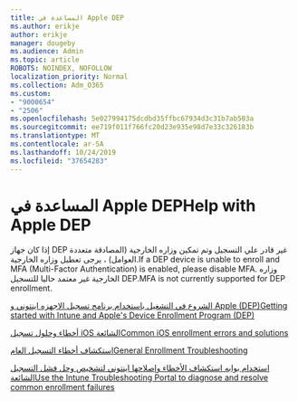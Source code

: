 ```yaml
---
title: المساعدة في Apple DEP
ms.author: erikje
author: erikje
manager: dougeby
ms.audience: Admin
ms.topic: article
ROBOTS: NOINDEX, NOFOLLOW
localization_priority: Normal
ms.collection: Adm_O365
ms.custom:
- "9000654"
- "2506"
ms.openlocfilehash: 5e027994175dcdbd35ffbc67934d3c31b7ab503a
ms.sourcegitcommit: ee719f011f766fc20d23e935e98d7e33c326183b
ms.translationtype: MT
ms.contentlocale: ar-SA
ms.lasthandoff: 10/24/2019
ms.locfileid: "37654283"
---
```

# <a name="help-with-apple-dep"></a><span data-ttu-id="bae2e-102">المساعدة في Apple DEP</span><span class="sxs-lookup"><span data-stu-id="bae2e-102">Help with Apple DEP</span></span>

<span data-ttu-id="bae2e-103">إذا كان جهاز DEP غير قادر علي التسجيل وتم تمكين وزاره الخارجية (المصادقة متعددة العوامل) ، يرجى تعطيل وزاره الخارجية.</span><span class="sxs-lookup"><span data-stu-id="bae2e-103">If a DEP device is unable to enroll and MFA (Multi-Factor Authentication) is enabled, please disable MFA.</span></span> <span data-ttu-id="bae2e-104">وزاره الخارجية غير معتمد حاليا للتسجيل DEP.</span><span class="sxs-lookup"><span data-stu-id="bae2e-104">MFA is not currently supported for DEP enrollment.</span></span>

[<span data-ttu-id="bae2e-105">الشروع في التشغيل باستخدام برنامج تسجيل الاجهزه اينتوني و Apple (DEP)</span><span class="sxs-lookup"><span data-stu-id="bae2e-105">Getting started with Intune and Apple's Device Enrollment Program (DEP)</span></span>](https://docs.microsoft.com/intune/enrollment/device-enrollment-program-enroll-ios)

[<span data-ttu-id="bae2e-106">أخطاء وحلول تسجيل iOS الشائعة</span><span class="sxs-lookup"><span data-stu-id="bae2e-106">Common iOS enrollment errors and solutions</span></span>](https://docs.microsoft.com/intune/enrollment/troubleshoot-ios-enrollment-errors)

[<span data-ttu-id="bae2e-107">استكشاف أخطاء التسجيل العام</span><span class="sxs-lookup"><span data-stu-id="bae2e-107">General Enrollment Troubleshooting</span></span>](https://docs.microsoft.com/intune/enrollment/troubleshoot-device-enrollment-in-intune)

[<span data-ttu-id="bae2e-108">استخدام بوابه استكشاف الأخطاء وإصلاحها اينتوني لتشخيص وحل فشل التسجيل الشائعة</span><span class="sxs-lookup"><span data-stu-id="bae2e-108">Use the Intune Troubleshooting Portal to diagnose and resolve common enrollment failures</span></span>](https://docs.microsoft.com/intune/fundamentals/help-desk-operators)


